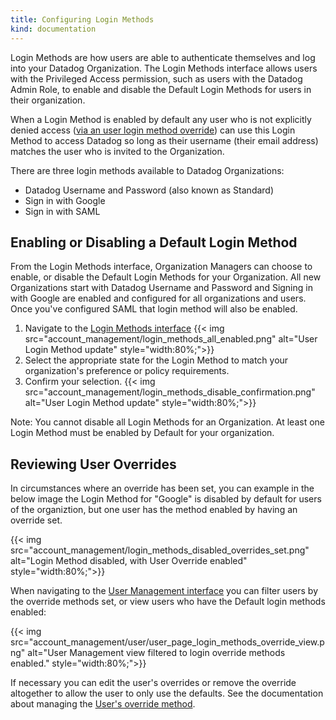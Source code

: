 ```yaml
---
title: Configuring Login Methods
kind: documentation
---
```


Login Methods are how users are able to authenticate themselves and log into your Datadog Organization. The Login Methods interface allows users with the Privileged Access permission, such as users with the Datadog Admin Role, to enable and disable the Default Login Methods for users in their organization. 

When a Login Method is enabled by default any user who is not explicitly denied access ([via an user login method override][1]) can use this Login Method to access Datadog so long as their username (their email address) matches the user who is invited to the Organization.

There are three login methods available to Datadog Organizations:

- Datadog Username and Password (also known as Standard)
- Sign in with Google
- Sign in with SAML

## Enabling or Disabling a Default Login Method ##

From the Login Methods interface, Organization Managers can choose to enable, or disable the Default Login Methods for your Organization. All new Organizations start with Datadog Username and Password and Signing in with Google are enabled and configured for all organizations and users. Once you've configured SAML that login method will also be enabled.

1. Navigate to the [Login Methods interface][2]
{{< img src="account_management/login_methods_all_enabled.png" alt="User Login Method update" style="width:80%;">}}
2. Select the appropriate state for the Login Method to match your organization's preference or policy requirements.
3. Confirm your selection.
{{< img src="account_management/login_methods_disable_confirmation.png" alt="User Login Method update" style="width:80%;">}}

Note: You cannot disable all Login Methods for an Organization. At least one Login Method must be enabled by Default for your organization.

## Reviewing User Overrides ##

In circumstances where an override has been set, you can example in the below image the Login Method for "Google" is disabled by default for users of the organiztion, but one user has the method enabled by having an override set.

{{< img src="account_management/login_methods_disabled_overrides_set.png" alt="Login Method disabled, with User Override enabled" style="width:80%;">}}

When navigating to the [User Management interface][3] you can filter users by the override methods set, or view users who have the Default login methods enabled:

{{< img src="account_management/user/user_page_login_methods_override_view.png" alt="User Management view filtered to login override methods enabled." style="width:80%;">}}

If necessary you can edit the user's overrides or remove the override altogether to allow the user to only use the defaults. See the documentation about managing the [User's override method][1].


[1]: /account_management/users/#edit-a-users-login-methods
[2]: https://app.datadoghq.com/organization-settings/login-methods
[3]: https://app.datadoghq.com/organization-settings/users
